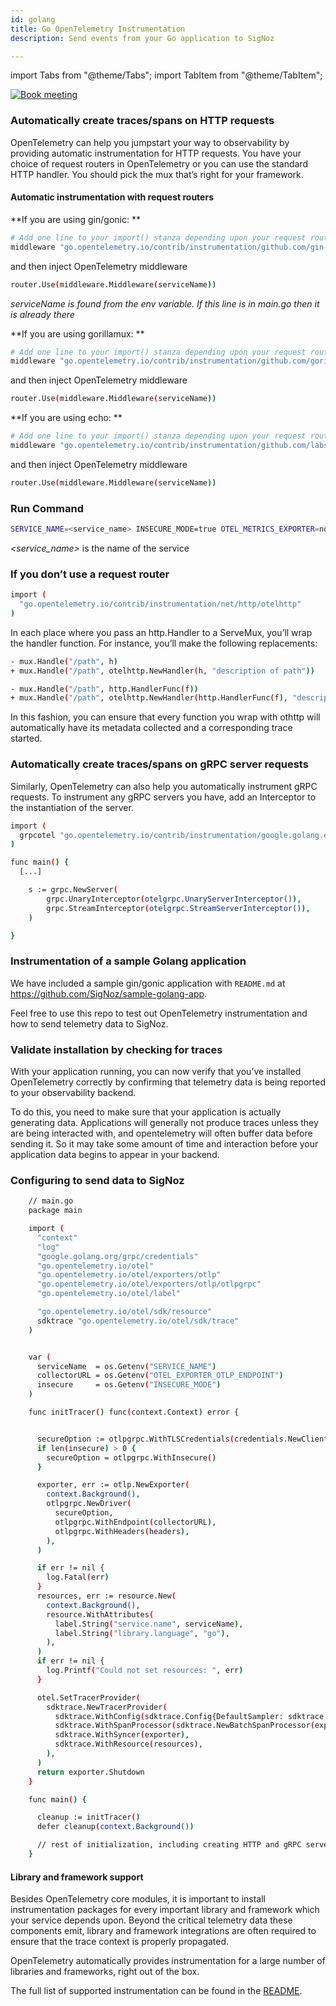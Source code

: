 ```yaml
---
id: golang
title: Go OpenTelemetry Instrumentation
description: Send events from your Go application to SigNoz

---
```


import Tabs from "@theme/Tabs";
import TabItem from "@theme/TabItem";


<p align="center">

[![Book meeting](/img/docs/ZoomCTA1.png)](https://calendly.com/pranay-signoz/instrumentation-office-hrs)

</p>


### Automatically create traces/spans on HTTP requests

OpenTelemetry can help you jumpstart your way to observability by providing automatic instrumentation for HTTP requests. You have your choice of request routers in OpenTelemetry or you can use the standard HTTP handler. You should pick the mux that’s right for your framework.

#### Automatic instrumentation with request routers

**If you are using gin/gonic: **

```bash
# Add one line to your import() stanza depending upon your request router:
middleware "go.opentelemetry.io/contrib/instrumentation/github.com/gin-gonic/gin/otelgin"
```

and then inject OpenTelemetry middleware

```bash
router.Use(middleware.Middleware(serviceName))
```

_serviceName is found from the env variable. If this line is in main.go then it is already there_

**If you are using gorillamux: **

```bash
# Add one line to your import() stanza depending upon your request router:
middleware "go.opentelemetry.io/contrib/instrumentation/github.com/gorilla/mux/otelmux"
```

and then inject OpenTelemetry middleware

```bash
router.Use(middleware.Middleware(serviceName))
```

**If you are using echo: **

```bash
# Add one line to your import() stanza depending upon your request router:
middleware "go.opentelemetry.io/contrib/instrumentation/github.com/labstack/echo/otelecho"
```

and then inject OpenTelemetry middleware

```bash
router.Use(middleware.Middleware(serviceName))
```

### Run Command

```bash
SERVICE_NAME=<service_name> INSECURE_MODE=true OTEL_METRICS_EXPORTER=none OTEL_EXPORTER_OTLP_ENDPOINT=<IP of SigNoz backend:4317> go run main.go
```

_<service_name>_ is the name of the service

### If you don’t use a request router

```bash
import (
  "go.opentelemetry.io/contrib/instrumentation/net/http/otelhttp"
)

```

In each place where you pass an http.Handler to a ServeMux, you’ll wrap the handler function. For instance, you’ll make the following replacements:

```bash
- mux.Handle("/path", h)
+ mux.Handle("/path", otelhttp.NewHandler(h, "description of path"))
```

```bash
- mux.Handle("/path", http.HandlerFunc(f))
+ mux.Handle("/path", otelhttp.NewHandler(http.HandlerFunc(f), "description of path"))
```

In this fashion, you can ensure that every function you wrap with othttp will automatically have its metadata collected and a corresponding trace started.

### Automatically create traces/spans on gRPC server requests

Similarly, OpenTelemetry can also help you automatically instrument gRPC requests. To instrument any gRPC servers you have, add an Interceptor to the instantiation of the server.

```bash
import (
  grpcotel "go.opentelemetry.io/contrib/instrumentation/google.golang.org/grpc/otelgrpc"
)

func main() {
  [...]

	s := grpc.NewServer(
		grpc.UnaryInterceptor(otelgrpc.UnaryServerInterceptor()),
		grpc.StreamInterceptor(otelgrpc.StreamServerInterceptor()),
	)

}

```

### Instrumentation of a sample Golang application

We have included a sample gin/gonic application with `README.md` at https://github.com/SigNoz/sample-golang-app.

Feel free to use this repo to test out OpenTelemetry instrumentation and how to send telemetry data to SigNoz.

### Validate installation by checking for traces

With your application running, you can now verify that you’ve installed OpenTelemetry correctly by confirming that telemetry data is being reported to your observability backend.

To do this, you need to make sure that your application is actually generating data. Applications will generally not produce traces unless they are being interacted with, and opentelemetry will often buffer data before sending it. So it may take some amount of time and interaction before your application data begins to appear in your backend.

### Configuring to send data to SigNoz

```bash
    // main.go
    package main

    import (
      "context"
      "log"
      "google.golang.org/grpc/credentials"
      "go.opentelemetry.io/otel"
      "go.opentelemetry.io/otel/exporters/otlp"
      "go.opentelemetry.io/otel/exporters/otlp/otlpgrpc"
      "go.opentelemetry.io/otel/label"

      "go.opentelemetry.io/otel/sdk/resource"
      sdktrace "go.opentelemetry.io/otel/sdk/trace"
    )


    var (
      serviceName  = os.Getenv("SERVICE_NAME")
      collectorURL = os.Getenv("OTEL_EXPORTER_OTLP_ENDPOINT")
      insecure     = os.Getenv("INSECURE_MODE")
    )

    func initTracer() func(context.Context) error {


      secureOption := otlpgrpc.WithTLSCredentials(credentials.NewClientTLSFromCert(nil, ""))
      if len(insecure) > 0 {
        secureOption = otlpgrpc.WithInsecure()
      }

      exporter, err := otlp.NewExporter(
        context.Background(),
        otlpgrpc.NewDriver(
          secureOption,
          otlpgrpc.WithEndpoint(collectorURL),
          otlpgrpc.WithHeaders(headers),
        ),
      )

      if err != nil {
        log.Fatal(err)
      }
      resources, err := resource.New(
        context.Background(),
        resource.WithAttributes(
          label.String("service.name", serviceName),
          label.String("library.language", "go"),
        ),
      )
      if err != nil {
        log.Printf("Could not set resources: ", err)
      }

      otel.SetTracerProvider(
        sdktrace.NewTracerProvider(
          sdktrace.WithConfig(sdktrace.Config{DefaultSampler: sdktrace.AlwaysSample()}),
          sdktrace.WithSpanProcessor(sdktrace.NewBatchSpanProcessor(exporter)),
          sdktrace.WithSyncer(exporter),
          sdktrace.WithResource(resources),
        ),
      )
      return exporter.Shutdown
    }

    func main() {

      cleanup := initTracer()
      defer cleanup(context.Background())

      // rest of initialization, including creating HTTP and gRPC servers/handlers...
    }
```


#### Library and framework support

Besides OpenTelemetry core modules, it is important to install instrumentation packages for every important library and framework which your service depends upon. Beyond the critical telemetry data these components emit, library and framework integrations are often required to ensure that the trace context is properly propagated.

OpenTelemetry automatically provides instrumentation for a large number of libraries and frameworks, right out of the box.

The full list of supported instrumentation can be found in the [README](https://github.com/open-telemetry/opentelemetry-go-contrib/tree/master/instrumentation).



<p>&nbsp;</p>
